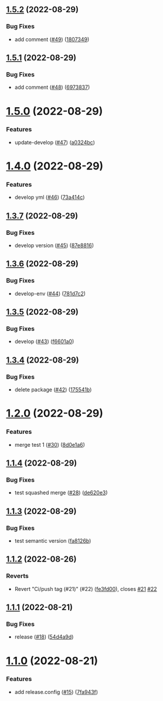 ## [1.5.2](https://github.com/nayoon030303/nesjts-study-docker/compare/v1.5.1...v1.5.2) (2022-08-29)


### Bug Fixes

* add comment ([#49](https://github.com/nayoon030303/nesjts-study-docker/issues/49)) ([1807349](https://github.com/nayoon030303/nesjts-study-docker/commit/18073494778e37b74f5ee4b935477ae049adba7a))

## [1.5.1](https://github.com/nayoon030303/nesjts-study-docker/compare/v1.5.0...v1.5.1) (2022-08-29)


### Bug Fixes

* add comment ([#48](https://github.com/nayoon030303/nesjts-study-docker/issues/48)) ([6973837](https://github.com/nayoon030303/nesjts-study-docker/commit/697383781d44580969e8b5c2b2697aa0036f6f3a))

# [1.5.0](https://github.com/nayoon030303/nesjts-study-docker/compare/v1.4.0...v1.5.0) (2022-08-29)


### Features

* update-develop ([#47](https://github.com/nayoon030303/nesjts-study-docker/issues/47)) ([a0324bc](https://github.com/nayoon030303/nesjts-study-docker/commit/a0324bc67617abf583d1b64dd297b04d10c1ad3c))

# [1.4.0](https://github.com/nayoon030303/nesjts-study-docker/compare/v1.3.7...v1.4.0) (2022-08-29)


### Features

* develop yml ([#46](https://github.com/nayoon030303/nesjts-study-docker/issues/46)) ([73a414c](https://github.com/nayoon030303/nesjts-study-docker/commit/73a414c7cecbaed055dc5d377ba3f62bb0a81614))

## [1.3.7](https://github.com/nayoon030303/nesjts-study-docker/compare/v1.3.6...v1.3.7) (2022-08-29)


### Bug Fixes

* develop version ([#45](https://github.com/nayoon030303/nesjts-study-docker/issues/45)) ([87e8816](https://github.com/nayoon030303/nesjts-study-docker/commit/87e881674ad5573883f1d70d87362e54270d5523))

## [1.3.6](https://github.com/nayoon030303/nesjts-study-docker/compare/v1.3.5...v1.3.6) (2022-08-29)


### Bug Fixes

* develop-env ([#44](https://github.com/nayoon030303/nesjts-study-docker/issues/44)) ([781d7c2](https://github.com/nayoon030303/nesjts-study-docker/commit/781d7c21cfb36bebf9f89d2bb4906c2da76fbaa3))

## [1.3.5](https://github.com/nayoon030303/nesjts-study-docker/compare/v1.3.4...v1.3.5) (2022-08-29)


### Bug Fixes

* develop ([#43](https://github.com/nayoon030303/nesjts-study-docker/issues/43)) ([f6601a0](https://github.com/nayoon030303/nesjts-study-docker/commit/f6601a0a26ff166ff3a4df247f44b786a688d326))

## [1.3.4](https://github.com/nayoon030303/nesjts-study-docker/compare/v1.3.3...v1.3.4) (2022-08-29)


### Bug Fixes

* delete package ([#42](https://github.com/nayoon030303/nesjts-study-docker/issues/42)) ([175541b](https://github.com/nayoon030303/nesjts-study-docker/commit/175541b987d33ed7bfa5e3dacf0519efb30520eb))

# [1.2.0](https://github.com/nayoon030303/nesjts-study-docker/compare/v1.1.4...v1.2.0) (2022-08-29)


### Features

* merge test 1 ([#30](https://github.com/nayoon030303/nesjts-study-docker/issues/30)) ([8d0e1a6](https://github.com/nayoon030303/nesjts-study-docker/commit/8d0e1a61c70e2de52850e8beb653afbb0f59a287))

## [1.1.4](https://github.com/nayoon030303/nesjts-study-docker/compare/v1.1.3...v1.1.4) (2022-08-29)


### Bug Fixes

* test squashed merge ([#28](https://github.com/nayoon030303/nesjts-study-docker/issues/28)) ([de620e3](https://github.com/nayoon030303/nesjts-study-docker/commit/de620e3cd943cd8142a4da88ce593f40f2335d69))

## [1.1.3](https://github.com/nayoon030303/nesjts-study-docker/compare/v1.1.2...v1.1.3) (2022-08-29)


### Bug Fixes

* test semantic version ([fa8126b](https://github.com/nayoon030303/nesjts-study-docker/commit/fa8126b4f498407d44b25c5aa0980b8e7ac058f7))

## [1.1.2](https://github.com/nayoon030303/nesjts-study-docker/compare/v1.1.1...v1.1.2) (2022-08-26)


### Reverts

* Revert "Ci/push tag (#21)" (#22) ([fe3fd00](https://github.com/nayoon030303/nesjts-study-docker/commit/fe3fd003913eabf465f86e307f0f4caed0b18833)), closes [#21](https://github.com/nayoon030303/nesjts-study-docker/issues/21) [#22](https://github.com/nayoon030303/nesjts-study-docker/issues/22)

## [1.1.1](https://github.com/nayoon030303/nesjts-study-docker/compare/v1.1.0...v1.1.1) (2022-08-21)


### Bug Fixes

* release ([#18](https://github.com/nayoon030303/nesjts-study-docker/issues/18)) ([54d4a9d](https://github.com/nayoon030303/nesjts-study-docker/commit/54d4a9d6129b7837e9155de2cb06874490166705))

# [1.1.0](https://github.com/nayoon030303/nesjts-study-docker/compare/v1.0.0...v1.1.0) (2022-08-21)


### Features

* add release.config ([#15](https://github.com/nayoon030303/nesjts-study-docker/issues/15)) ([7fa943f](https://github.com/nayoon030303/nesjts-study-docker/commit/7fa943f7340a58aed4376280d4e4afeef1b41ca9))
